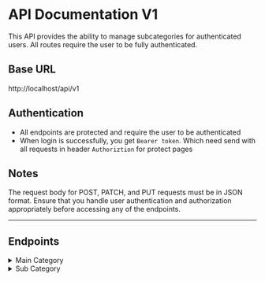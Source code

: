 # API Documentation V1

This API provides the ability to manage subcategories for authenticated users. All routes require the user to be fully
authenticated.

## Base URL

http://localhost/api/v1

## Authentication

- All endpoints are protected and require the user to be authenticated
- When login is successfully, you get `Bearer token`. Which need send with all requests in header `Authoriztion`
  for
  protect pages

## Notes

The request body for POST, PATCH, and PUT requests must be in JSON format.
Ensure that you handle user authentication and authorization appropriately before accessing any of the endpoints.

---

## Endpoints

<details>
<summary>
Main Category
</summary>

### 1. Get all main categories

#### **GET** `/categories/main/`

Retrieves a list of main categories for the authenticated user.

##### **Request**

- **Method**: `GET`
- **Headers**: `Authorization: Bearer token`

##### **Response**

- **Status Code**: `200 OK`
- **Body**:
  ```json
    {
      "main_categories": [
        {
          "id": 1,
          "name": "Category Name",
          "color": "#FFFFFF"
        }
      ]
    }

##### **Error Responses**

- **Status Code**:
    - `200 OK` Successfully retrieved categories.
    - `403 Forbidden` If the user does not have permission to access the resource.
    - `404 Not Found`  Category not found.

### 2. Get Single Category

#### **GET**  `/categories/main/{id}`

Retrieves a specific main category by ID.

##### **Request**

- **Method**: `GET`
- **Headers**: `Authorization: Bearer token`

##### **Parameters**:

- **id**: `Category ID (integer)`

##### **Response**

- **Status Code**: `200 OK`
- **Body**:
  ```json
    {
      "main_category": {
        "id": 1,
        "name": "Category Name",
        "color": "#FFFFFF"
      }
    }

##### **Error Responses**

- **Status Code**:
    - `200 OK` Successfully retrieved categories.
    - `403 Forbidden` If the user does not have permission to access the resource.
    - `404 Not Found`  Category not found.

### 3. Create New Category

#### **POST**  `/categories/main/new`

Creates a new category for the authenticated user.

##### **Request**

- **Method**: `POST`
- **Headers**: `Authorization: Bearer token`
- **Body**:
  ```json
    {
    "name": "New Category",
    "color": "#00ff00",
    "main": {
            "url": "/main-category-url"
            }
    }

#### **Response**

- **Status Code**: `201 Created`
- **Body**:
  ```json
    {
    "message": "Category 'New Category' created"
    }

##### **Error Responses**

- **Status Code**: `404 Not Found`  If the main category provided in the request body does not exist.
- **Status Code**: `400 Bad Request`  If the request body is invalid.

### 4. Update Category

#### **PATCH/PUT** `/categories/main/edit/{id}`

Updates an existing category.

#### **Request**

- **Method**: `PATCH` or `PUT`
- **Headers**: `Authorization: Bearer token`

##### **Parameters**:

- **id**: `Category ID (integer)`
- **Body**:
  ```json
    {
    "name": "Updated Category",
    "color": "#0000ff",
    "main": {
            "url": "/updated-main-category-url"
            }
    }

#### **Response**

- **Status Code**: `200 OK`
- **Body**:
  ```json
    {
    "message": "Category 'Updated Category' updated"
    }

##### **Error Responses**

- **Status Code**: `404 Not Found`  If the category with the provided ID does not exist.
- **Status Code**: `403 Forbidden` If the user does not have permission to update the resource.
- **Status Code**: `400 Bad Request` If the request body is invalid.

### 5. Delete Category

##### **DELETE** `/categories/main/delete/{id}`

Deletes an existing category.

#### **Request**

- **Method**: `DELETE`
- **Headers**: `Authorization: Bearer token`

##### **Parameters**:

- **id**: `Category ID (integer)`

#### **Response**

- **Status Code**: `200 OK`
- **Body**:
  ```json
    {
    "message": "Category 'Deleted Category' deleted"
    }

##### **Error Responses**

- **Status Code**: `404 Not Found` If the category with the provided ID does not exist.
- **Status Code**: `403 Forbidden` If the user does not have permission to delete the resource.
- **Status Code**: `400 Bad Request` If there is an error during the deletion process.

</details>

<details>
<summary>
Sub Category
</summary>

### 1. Get all sub categories

#### **GET** `/categories/sub/`

Retrieves a list of categories associated with the authenticated user.

##### **Request**

- **Method**: `GET`
- **Headers**: `Authorization: Bearer token`

##### **Response**

- **Status Code**: `200 OK`
- **Body**:
  ```json
  {
    "categories": [
      {
        "id": 1,
        "name": "Category 1",
        "color": "#ff0000",
        "main": "/category/main/ID"
      },
    ]
  }

##### **Error Responses**

- **Status Code**: `403 Forbidden` If the user does not have permission to access the resource.

### 2. Get Single Category

#### **GET**  `/categories/sub/{id}`

Retrieves details of a specific category by its ID.

##### **Request**

- **Method**: `GET`
- **Headers**: `Authorization: Bearer token`

##### **Parameters**:

- **id**: `Category ID (integer)`

##### **Response**

- **Status Code**: `200 OK`
- **Body**:
  ```json
  {
    "sub_category": [
      {
        "id": 1,
        "name": "Category 1",
        "color": "#ff0000",
        "main": "/category/main/ID"
      },
    ]
  }

##### **Error Responses**

- **Status Code**: `404 Not Found`  If the category with the provided ID does not exist.
- **Status Code**: `403 Forbidden`  If the user does not have permission to access the resource.

### 3. Create New Category

#### **POST**  `/categories/sub/new`

Creates a new category for the authenticated user.

##### **Request**

- **Method**: `POST`
- **Headers**: `Authorization: Bearer token`
- **Body**:
  ```json
    {
    "name": "New Category",
    "color": "#00ff00",
    "main": {
            "url": "/main-category-url"
            }
    }

#### **Response**

- **Status Code**: `201 Created`
- **Body**:
  ```json
    {
    "message": "Category 'New Category' created"
    }

##### **Error Responses**

- **Status Code**: `404 Not Found`  If the main category provided in the request body does not exist.
- **Status Code**: `400 Bad Request`  If the request body is invalid.

### 4. Update Category

#### **PATCH/PUT** `/categories/sub/edit/{id}`

Updates an existing category.

#### **Request**

- **Method**: `PATCH` or `PUT`
- **Headers**: `Authorization: Bearer token`

##### **Parameters**:

- **id**: `Category ID (integer)`
- **Body**:
  ```json
    {
    "name": "Updated Category",
    "color": "#0000ff",
    "main": {
            "url": "/updated-main-category-url"
            }
    }

#### **Response**

- **Status Code**: `200 OK`
- **Body**:
  ```json
    {
    "message": "Category 'Updated Category' updated"
    }

##### **Error Responses**

- **Status Code**: `404 Not Found`  If the category with the provided ID does not exist.
- **Status Code**: `403 Forbidden` If the user does not have permission to update the resource.
- **Status Code**: `400 Bad Request` If the request body is invalid.

### 5. Delete Category

##### **DELETE** `/categories/sub/delete/{id}`

Deletes an existing category.

#### **Request**

- **Method**: `DELETE`
- **Headers**: `Authorization: Bearer token`

##### **Parameters**:

- **id**: `Category ID (integer)`

#### **Response**

- **Status Code**: `200 OK`
- **Body**:
  ```json
    {
    "message": "Category 'Deleted Category' deleted"
    }

##### **Error Responses**

- **Status Code**: `404 Not Found` If the category with the provided ID does not exist.
- **Status Code**: `403 Forbidden` If the user does not have permission to delete the resource.
- **Status Code**: `400 Bad Request` If there is an error during the deletion process.

</details>    